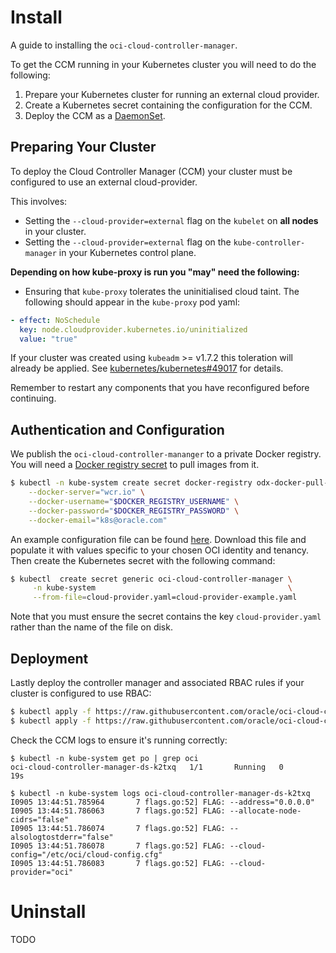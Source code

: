 # Install

A guide to installing the `oci-cloud-controller-manager`.

To get the CCM running in your Kubernetes cluster you will need to do the
following:

 1. Prepare your Kubernetes cluster for running an external cloud provider.
 2. Create a Kubernetes secret containing the configuration for the CCM.
 3. Deploy the CCM as a [DaemonSet][1].

## Preparing Your Cluster

To deploy the Cloud Controller Manager (CCM) your cluster must be configured to
use an external cloud-provider.

This involves:
 - Setting the `--cloud-provider=external` flag on the `kubelet` on **all
   nodes** in your cluster.
 - Setting the `--cloud-provider=external` flag on the `kube-controller-manager`
   in your Kubernetes control plane.

**Depending on how kube-proxy is run you "may" need the following:**

- Ensuring that `kube-proxy` tolerates the uninitialised cloud taint. The
  following should appear in the `kube-proxy` pod yaml:

```yaml
- effect: NoSchedule
  key: node.cloudprovider.kubernetes.io/uninitialized
  value: "true"
```

If your cluster was created using `kubeadm` >= v1.7.2 this toleration will
already be applied. See [kubernetes/kubernetes#49017][2] for details.

Remember to restart any components that you have reconfigured before continuing.

## Authentication and Configuration

We publish the `oci-cloud-controller-mananger` to a private Docker registry. You
will need a [Docker registry secret][4] to pull images from it.

```bash
$ kubectl -n kube-system create secret docker-registry odx-docker-pull-secret \
    --docker-server="wcr.io" \
    --docker-username="$DOCKER_REGISTRY_USERNAME" \
    --docker-password="$DOCKER_REGISTRY_PASSWORD" \
    --docker-email="k8s@oracle.com"
```

An example configuration file can be found [here][3]. Download this file and
populate it with values specific to your chosen OCI identity and tenancy.
Then create the Kubernetes secret with the following command:

```bash
$ kubectl  create secret generic oci-cloud-controller-manager \
     -n kube-system                                           \
     --from-file=cloud-provider.yaml=cloud-provider-example.yaml
```

Note that you must ensure the secret contains the key `cloud-provider.yaml`
rather than the name of the file on disk.

## Deployment

Lastly deploy the controller manager and associated RBAC rules if your cluster
is configured to use RBAC:

```bash
$ kubectl apply -f https://raw.githubusercontent.com/oracle/oci-cloud-controller-manager/master/manifests/oci-cloud-controller-manager.yaml
$ kubectl apply -f https://raw.githubusercontent.com/oracle/oci-cloud-controller-manager/master/manifests/oci-cloud-controller-manager-rbac.yaml
```

Check the CCM logs to ensure it's running correctly:

```
$ kubectl -n kube-system get po | grep oci
oci-cloud-controller-manager-ds-k2txq   1/1       Running   0          19s

$ kubectl -n kube-system logs oci-cloud-controller-manager-ds-k2txq
I0905 13:44:51.785964       7 flags.go:52] FLAG: --address="0.0.0.0"
I0905 13:44:51.786063       7 flags.go:52] FLAG: --allocate-node-cidrs="false"
I0905 13:44:51.786074       7 flags.go:52] FLAG: --alsologtostderr="false"
I0905 13:44:51.786078       7 flags.go:52] FLAG: --cloud-config="/etc/oci/cloud-config.cfg"
I0905 13:44:51.786083       7 flags.go:52] FLAG: --cloud-provider="oci"
```

# Uninstall

TODO

[1]: https://kubernetes.io/docs/concepts/workloads/controllers/daemonset/
[2]: https://github.com/kubernetes/kubernetes/pull/49017
[3]: https://github.com/oracle/oci-cloud-controller-manager/tree/master/manifests/cloud-provider-example.yaml
[4]: https://kubernetes.io/docs/concepts/containers/images/#creating-a-secret-with-a-docker-config
